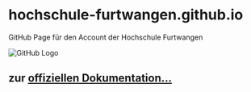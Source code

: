 hochschule-furtwangen.github.io
===============================

GitHub Page für den Account der Hochschule Furtwangen

![GitHub Logo](https://raw.githubusercontent.com/hochschule-furtwangen/faq/master/wiki/assets/img/hfu_plus_github.png)

## zur [offiziellen Dokumentation...](https://github.com/hochschule-furtwangen/faq/wiki)